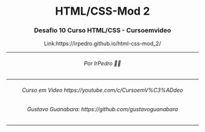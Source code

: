 <h1 align="center">HTML/CSS-Mod 2</h1>
<h3 align="center">Desafio 10 Curso HTML/CSS - Cursoemvideo</h3>
<p align="center">Link:https://irpedro.github.io/html-css-mod_2/</p>
<hr>
<h6 align="center">Por IrPedro 👋🏻</h6>
<hr>
<h6 align="center">Curso em Video https://youtube.com/c/CursoemV%C3%ADdeo</h6>
<h6 align="center">Gustavo Guanabara: https://github.com/gustavoguanabara</h6>
<hr>
